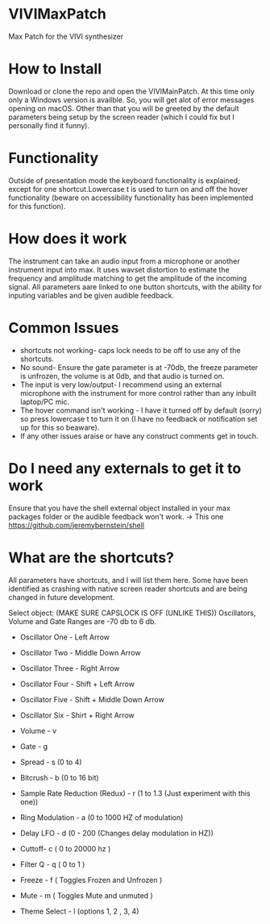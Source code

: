 # VIVIMaxPatch
Max Patch for the VIVI synthesizer

# How to Install
Download or clone the repo and open the VIVIMainPatch. At this time only only a Windows version is availble. So, you will get alot of error messages opening on macOS. Other than that you will be greeted by the default parameters being setup by the screen reader (which I could fix but I personally find it funny).

# Functionality
Outside of presentation mode the keyboard functionality is explained; except for one shortcut.Lowercase t is used to turn on and off the hover functionality (beware on accessibility functionality has been implemented for this function). 

# How does it work
The instrument can take an audio input from a microphone or another instrument input into max. It uses wavset distortion to estimate the frequency and amplitude matching to get the amplitude of the incoming signal. All parameters aare linked to one button shortcuts, with the ability for inputing variables and be given 
audible feedback. 

# Common Issues
* shortcuts not working- caps lock needs to be off to use any of the shortcuts.
* No sound- Ensure the gate parameter is at -70db, the freeze parameter is unfrozen, the volume is at 0db, and that audio is turned on.
* The input is very low/output- I recommend using an external microphone with the instrument for more control rather than any inbuilt laptop/PC mic.
* The hover command isn't working - I have it turned off by default (sorry) so press lowercase t to turn it on (I have no feedback or notification set up for this so beaware).
* If any other issues araise or have any construct comments get in touch.

# Do I need any externals to get it to work
Ensure that you have the shell external object installed in your max packages folder or the audible feedback won't work.
-> This one https://github.com/jeremybernstein/shell

# What are the shortcuts?
All parameters have shortcuts, and I will list them here. Some have been identified as crashing with native screen reader shortcuts and are being changed in future development.

Select object: (MAKE SURE CAPSLOCK IS OFF (UNLIKE THIS))
Oscillators, Volume and Gate Ranges are -70 db to 6 db.
* Oscillator One - Left Arrow
* Oscillator Two - Middle Down Arrow
* Oscillator Three - Right Arrow
* Oscillator Four - Shift + Left Arrow
* Oscillator Five - Shift + Middle Down Arrow
* Oscillator Six - Shirt + Right Arrow
* Volume - v
* Gate - g

* Spread - s (0 to 4)
* Bitcrush - b (0 to 16 bit)
* Sample Rate Reduction (Redux) - r (1 to 1.3 (Just experiment with this one))
* Ring Modulation - a (0 to 1000 HZ of modulation)
* Delay LFO - d (0 - 200 (Changes delay modulation in HZ))
* Cuttoff- c ( 0 to 20000 hz )
* Filter Q - q ( 0 to 1 )
* Freeze - f ( Toggles Frozen and Unfrozen )
* Mute - m ( Toggles Mute and unmuted )
* Theme Select - l (options 1, 2 , 3, 4)

